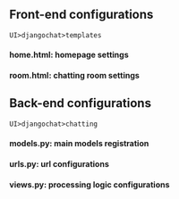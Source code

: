 ## Front-end configurations
`UI>djangochat>templates`
#### home.html: homepage settings
#### room.html: chatting room settings

## Back-end configurations
`UI>djangochat>chatting`
#### models.py: main models registration
#### urls.py: url configurations
#### views.py: processing logic configurations
